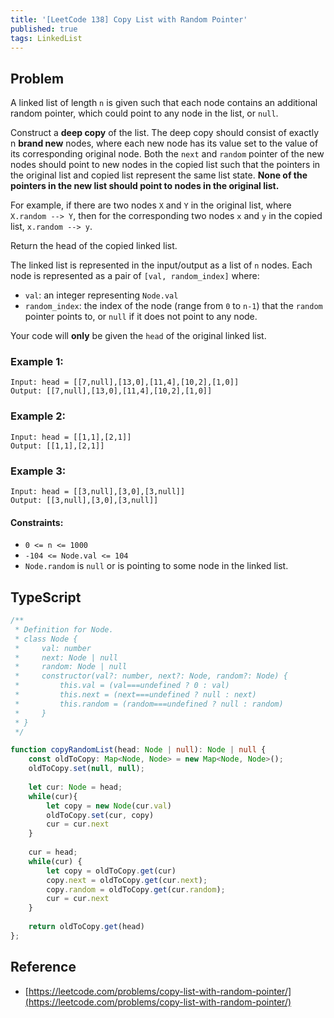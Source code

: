 ```yaml
---
title: '[LeetCode 138] Copy List with Random Pointer'
published: true
tags: LinkedList
---
```


## Problem

A linked list of length `n` is given such that each node contains an additional
random pointer, which could point to any node in the list, or `null`.

Construct a **deep copy** of the list. The deep copy should consist of exactly n
**brand new** nodes, where each new node has its value set to the value of its
corresponding original node. Both the `next` and `random` pointer of the new nodes
should point to new nodes in the copied list such that the pointers in the
original list and copied list represent the same list state. **None of the
pointers in the new list should point to nodes in the original list.**

For example, if there are two nodes `X` and `Y` in the original list, where
`X.random --> Y`, then for the corresponding two nodes `x` and `y` in the
copied list, `x.random --> y`.

Return the head of the copied linked list.

The linked list is represented in the input/output as a list of `n` nodes. Each node is represented as a pair of `[val, random_index]` where:

- `val`: an integer representing `Node.val`
- `random_index`: the index of the node (range from `0` to `n-1`) that the `random`
  pointer points to, or `null` if it does not point to any node.

Your code will **only** be given the `head` of the original linked list.

### Example 1:

```
Input: head = [[7,null],[13,0],[11,4],[10,2],[1,0]]
Output: [[7,null],[13,0],[11,4],[10,2],[1,0]]
```

### Example 2:

```
Input: head = [[1,1],[2,1]]
Output: [[1,1],[2,1]]
```

### Example 3:

```
Input: head = [[3,null],[3,0],[3,null]]
Output: [[3,null],[3,0],[3,null]]
```
 
#### Constraints:

- `0 <= n <= 1000`
- `-104 <= Node.val <= 104`
- `Node.random` is `null` or is pointing to some node in the linked list.

## TypeScript

```TypeScript
/**
 * Definition for Node.
 * class Node {
 *     val: number
 *     next: Node | null
 *     random: Node | null
 *     constructor(val?: number, next?: Node, random?: Node) {
 *         this.val = (val===undefined ? 0 : val)
 *         this.next = (next===undefined ? null : next)
 *         this.random = (random===undefined ? null : random)
 *     }
 * }
 */

function copyRandomList(head: Node | null): Node | null {
    const oldToCopy: Map<Node, Node> = new Map<Node, Node>();
    oldToCopy.set(null, null);
    
    let cur: Node = head;
    while(cur){
        let copy = new Node(cur.val)
        oldToCopy.set(cur, copy)
        cur = cur.next
    }
    
    cur = head;
    while(cur) {
        let copy = oldToCopy.get(cur)
        copy.next = oldToCopy.get(cur.next);
        copy.random = oldToCopy.get(cur.random);
        cur = cur.next
    }
    
    return oldToCopy.get(head)
};
```

## Reference

- [https://leetcode.com/problems/copy-list-with-random-pointer/](https://leetcode.com/problems/copy-list-with-random-pointer/)